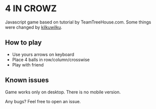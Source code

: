 # 4 IN CROWZ

Javascript game based on tutorial by TeamTreeHouse.com. Some things were changed by [kilkuwilku](https://github.com/kilkuwilku).

## How to play

- Use yours arrows on keyboard
- Place 4 balls in row/column/crosswise
- Play with friend

## Known issues

Game works only on desktop. There is no mobile version.

Any bugs? Feel free to open an issue.
